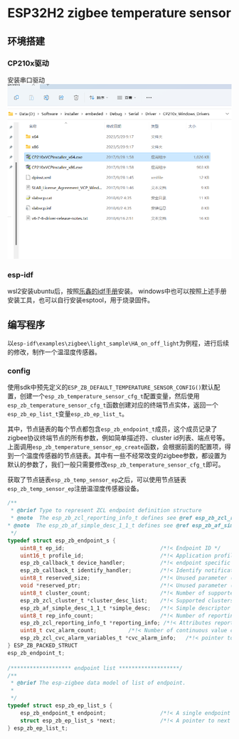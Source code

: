 # ESP32H2 zigbee temperature sensor
## 环境搭建
### CP210x驱动
安装串口驱动
![cp210x](Doc/figures/cp210x.png)
### esp-idf
wsl2安装ubuntu后，按照[乐鑫的idf手册](https://espressif-docs.readthedocs-hosted.com/projects/esp-idf/zh_CN/latest/get-started/index.html)安装。
windows中也可以按照上述手册安装工具，也可以自行安装esptool，用于烧录固件。
## 编写程序

以`esp-idf\examples\zigbee\light_sample\HA_on_off_light`为例程，进行后续的修改，制作一个温湿度传感器。

### config

使用sdk中预先定义的`ESP_ZB_DEFAULT_TEMPERATURE_SENSOR_CONFIG()`默认配置，创建一个`esp_zb_temperature_sensor_cfg_t`配置变量，然后使用`esp_zb_temperature_sensor_cfg_t`函数创建对应的终端节点实体，返回一个`esp_zb_ep_list_t`变量`esp_zb_ep_list_t`。

其中，节点链表的每个节点都包含`esp_zb_endpoint_t`成员，这个成员记录了zigbee协议终端节点的所有参数，例如简单描述符、cluster id列表、端点号等。上面调用`esp_zb_temperature_sensor_ep_create`函数，会根据前面的配置项，得到一个温度传感器的节点链表。其中有一些不经常改变的zigbee参数，都设置为默认的参数了，我们一般只需要修改`esp_zb_temperature_sensor_cfg_t`即可。

获取了节点链表`esp_zb_temp_sensor_ep`之后，可以使用节点链表`esp_zb_temp_sensor_ep`注册温湿度传感器设备。

```c
/**
 * @brief Type to represent ZCL endpoint definition structure
 * @note  The esp_zb_zcl_reporting_info_t defines see @ref esp_zb_zcl_reporting_info_s
* @note  The esp_zb_af_simple_desc_1_1_t defines see @ref esp_zb_af_simple_desc_1_1_s
 */
typedef struct esp_zb_endpoint_s {
    uint8_t ep_id;                              /*!< Endpoint ID */
    uint16_t profile_id;                        /*!< Application profile, which implemented on endpoint */
    esp_zb_callback_t device_handler;           /*!< endpoint specific callback, handles all commands for this endpoint. If set, it will be called to handle callback,like esp_zb_add_read_attr_resp_cb */
    esp_zb_callback_t identify_handler;         /*!< Identify notification callback. If set, it will be called on identification start and stop indicating start event with a non-zero argument*/
    uint8_t reserved_size;                      /*!< Unused parameter (reserved for future use) */
    void *reserved_ptr;                         /*!< Unused parameter (reserved for future use) */
    uint8_t cluster_count;                      /*!< Number of supported clusters */
    esp_zb_zcl_cluster_t *cluster_desc_list;    /*!< Supported clusters list */
    esp_zb_af_simple_desc_1_1_t *simple_desc;   /*!< Simple descriptor */
    uint8_t rep_info_count;                     /*!< Number of reporting info slots */
    esp_zb_zcl_reporting_info_t *reporting_info; /*!< Attributes reporting information */
    uint8_t cvc_alarm_count;          /*!< Number of continuous value change alarm slots */
    esp_zb_zcl_cvc_alarm_variables_t *cvc_alarm_info;   /*!< pointer to the cvc alarm structure */
} ESP_ZB_PACKED_STRUCT
esp_zb_endpoint_t;

/******************* endpoint list *******************/
/**
 * @brief The esp-zigbee data model of list of endpoint.
 *
 */
typedef struct esp_zb_ep_list_s {
    esp_zb_endpoint_t endpoint;                 /*!< A single endpoint */
    struct esp_zb_ep_list_s *next;              /*!< A pointer to next endpoint */
} esp_zb_ep_list_t;

```



